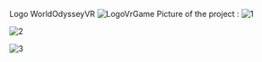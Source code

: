 Logo WorldOdysseyVR
![LogoVrGame](https://github.com/Nicoxgames/WorldOdysseyVR/assets/116258727/be9b7371-97c5-4e62-926f-05779810f7b3)
Picture of the project :
![1](https://github.com/Nicoxgames/WorldOdysseyVR/assets/116258727/cc043b1e-a107-4dd6-8c07-9ae80afef33c)


![2](https://github.com/Nicoxgames/WorldOdysseyVR/assets/116258727/a4dfdc90-12bf-413e-a01f-394a2bdaab27)


![3](https://github.com/Nicoxgames/WorldOdysseyVR/assets/116258727/c32dda22-7a61-4680-b355-89116136abd2)
